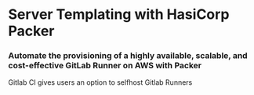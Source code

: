 # Server Templating with HasiCorp Packer

### Automate the provisioning of a highly available, scalable, and cost-effective GitLab Runner on AWS with Packer

Gitlab CI gives users an option to selfhost Gitlab Runners
